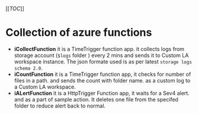 [[_TOC_]]

# Collection of azure functions

- **iCollectFunction** it is a TimeTrigger function app. it collects logs from storage account (`$logs` folder ) every 2 mins and sends it to Custom LA workspace instance. The json formate used is as per latest `storage logs schema 2.0`.
- **iCountFunction** it is a TimeTrigger function app, it checks for number of files in a path. and sends the count with folder name. as a custom log to a Custom LA workspace. 
- **iALertFunction** it is a HttpTrigger Function app, it waits for a Sev4 alert. and as a part of sample action. It deletes one file from the specifed folder to reduce alert back to normal.
